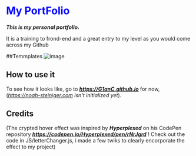  <h1 style="color:blue;">My PortFolio</h1>

***This is my personal portfolio.***

It is a training to frond-end and a great entry to my level as you would come across my Github

##Temmplates
![image](https://github.com/G1anC/PortFolio/assets/114910356/8ee95fa4-15da-46f3-a934-2cda6f8d1f6a)


## How to use it

To see how it looks like, go to ***https://G1anC.github.io*** for now, (*https://noah-steiniger.com isn't initialized yet*).

## Credits

(The crypted hover effect was inspired by ***Hyperplexed*** on his CodePen repository ***https://codepen.io/Hyperplexed/pen/rNrJgrd*** ! Check out the code in JS/letterChanger.js, i made a few twiks to clearly encorporate the effect to my project)




